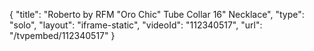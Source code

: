{
    "title": "Roberto by RFM \"Oro Chic\" Tube Collar 16\" Necklace",
    "type": "solo",
    "layout": "iframe-static",
    "videoId": "112340517",
    "url": "\/tvpembed\/112340517"
}